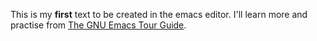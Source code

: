 This is my **first** text to be created in the emacs editor.
I'll learn more and practise from [The GNU Emacs Tour Guide](gnu.org/software/emacs/tour).